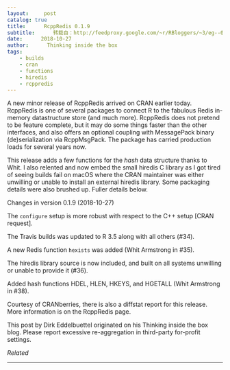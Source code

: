 ```yaml
---
layout:     post
catalog: true
title:      RcppRedis 0.1.9
subtitle:      转载自：http://feedproxy.google.com/~r/RBloggers/~3/eg--08EIrXc/
date:      2018-10-27
author:      Thinking inside the box
tags:
    - builds
    - cran
    - functions
    - hiredis
    - rcppredis
---
```







A new minor release of RcppRedis arrived on CRAN earlier today. RcppRedis is one of several packages to connect R to the fabulous Redis in-memory datastructure store (and much more). RcppRedis does not pretend to be feature complete, but it may do some things faster than the other interfaces, and also offers an optional coupling with MessagePack binary (de)serialization via RcppMsgPack. The package has carried production loads for several years now.

This release adds a few functions for the *hash* data structure thanks to Whit. I also relented and now embed the small hiredis C library as I got tired of seeing builds fail on macOS where the CRAN maintainer was either unwilling or unable to install an external hiredis library. Some packaging details were also brushed up. Fuller details below.

> 
Changes in version 0.1.9 (2018-10-27)


The `configure` setup is more robust with respect to the C++ setup [CRAN request].


The Travis builds was updated to R 3.5 along with all others (#34).


A new Redis function `hexists` was added (Whit Armstrong in #35).


The hiredis library source is now included, and built on all systems unwilling or unable to provide it (#36).


Added hash functions HDEL, HLEN, HKEYS, and HGETALL (Whit Armstrong in #38).




Courtesy of CRANberries, there is also a diffstat report for this release. More information is on the RcppRedis page.


This post by Dirk Eddelbuettel originated on his Thinking inside the box blog. Please report excessive re-aggregation in third-party for-profit settings.




*Related*








---
